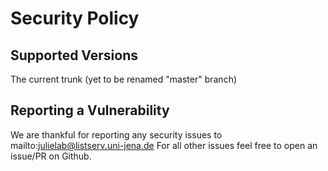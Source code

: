 # Security Policy

## Supported Versions

The current trunk (yet to be renamed "master" branch)

## Reporting a Vulnerability

We are thankful for reporting any security issues to mailto:julielab@listserv.uni-jena.de
For all other issues feel free to open an issue/PR on Github.

